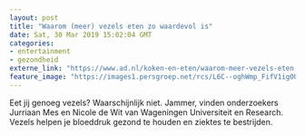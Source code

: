 ```yaml
---
layout: post
title: "Waarom (meer) vezels eten zo waardevol is"
date: Sat, 30 Mar 2019 15:02:04 GMT
categories: 
- entertainment 
- gezondheid 
externe_link: "https://www.ad.nl/koken-en-eten/waarom-meer-vezels-eten-zo-waardevol-is~a0a79a1f/"
feature_image: "https://images1.persgroep.net/rcs/L6C--oghWmp_FifV1igOU8F1O7k/diocontent/144338513/_fitwidth/400/?appId=21791a8992982cd8da851550a453bd7f&quality=0.7"
---
```


Eet jij genoeg vezels? Waarschijnlijk niet. Jammer, vinden onderzoekers Jurriaan Mes en Nicole de Wit van Wageningen Universiteit en Research. Vezels helpen je bloeddruk gezond te houden en ziektes te bestrijden.
